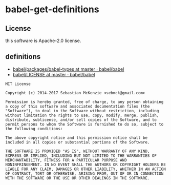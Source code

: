 # babel-get-definitions

## License

this software is Apache-2.0 license.

## definitions

* [babel/packages/babel\-types at master · babel/babel](https://github.com/babel/babel/tree/master/packages/babel-types)
* [babel/LICENSE at master · babel/babel](https://github.com/babel/babel/blob/master/LICENSE)

```
MIT License

Copyright (c) 2014-2017 Sebastian McKenzie <sebmck@gmail.com>

Permission is hereby granted, free of charge, to any person obtaining
a copy of this software and associated documentation files (the
"Software"), to deal in the Software without restriction, including
without limitation the rights to use, copy, modify, merge, publish,
distribute, sublicense, and/or sell copies of the Software, and to
permit persons to whom the Software is furnished to do so, subject to
the following conditions:

The above copyright notice and this permission notice shall be
included in all copies or substantial portions of the Software.

THE SOFTWARE IS PROVIDED "AS IS", WITHOUT WARRANTY OF ANY KIND,
EXPRESS OR IMPLIED, INCLUDING BUT NOT LIMITED TO THE WARRANTIES OF
MERCHANTABILITY, FITNESS FOR A PARTICULAR PURPOSE AND
NONINFRINGEMENT. IN NO EVENT SHALL THE AUTHORS OR COPYRIGHT HOLDERS BE
LIABLE FOR ANY CLAIM, DAMAGES OR OTHER LIABILITY, WHETHER IN AN ACTION
OF CONTRACT, TORT OR OTHERWISE, ARISING FROM, OUT OF OR IN CONNECTION
WITH THE SOFTWARE OR THE USE OR OTHER DEALINGS IN THE SOFTWARE.

```
